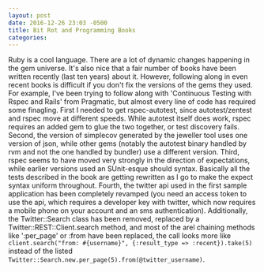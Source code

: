 ```yaml
---
layout: post
date: 2016-12-26 23:03 -0500
title: Bit Rot and Programming Books
categories: 
---
```


Ruby is a cool language. There are a lot of dynamic changes happening in the gem universe. It's also nice that a fair number of books have been written recently (last ten years) about it. However, following along in even recent books is difficult if you don't fix the versions of the gems they used. For example, I've been trying to follow along with 'Continuous Testing with Rspec and Rails' from Pragmatic, but almost every line of code has required some finagling. First I needed to get rspec-autotest, since autotest/zentest and rspec move at different speeds. While autotest itself does work, rspec requires an added gem to glue the two together, or test discovery fails. Second, the version of simplecov generated by the jeweller tool uses one version of json, while other gems (notably the autotest binary handled by rvm and not the one handled by bundler) use a different version. Third, rspec seems to have moved very strongly in the direction of expectations, while earlier versions used an SUnit-esque should syntax. Basically all the tests described in the book are getting rewritten as I go to make the expect syntax uniform throughout. Fourth, the twitter api used in the first sample application has been completely revamped (you need an access token to use the api, which requires a developer key with twitter, which now requires a mobile phone on your account and an sms authentication). Additionally, the Twitter::Search class has been removed, replaced by a Twitter::REST::Client.search method, and most of the arel chaining methods like ':per_page' or :from have been replaced, the call looks more like ```client.search("from: #{username}", {:result_type => :recent}).take(5)``` instead of the listed ```Twitter::Search.new.per_page(5).from(@twitter_username)```.